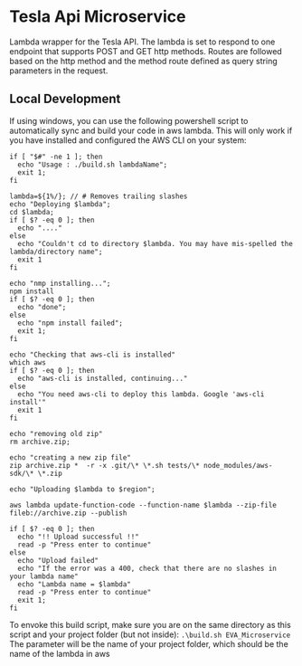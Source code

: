 # Tesla Api Microservice

Lambda wrapper for the Tesla API. The lambda is set to respond to one endpoint that supports POST and GET http methods. Routes are followed based on the http method and the method route defined as query string parameters in the request.

## Local Development
If using windows, you can use the following powershell script to automatically sync and build your code in aws lambda. This will only work if you have installed and configured the AWS CLI on your system:
```
if [ "$#" -ne 1 ]; then
  echo "Usage : ./build.sh lambdaName";
  exit 1;
fi

lambda=${1%/}; // # Removes trailing slashes
echo "Deploying $lambda";
cd $lambda;
if [ $? -eq 0 ]; then
  echo "...."
else
  echo "Couldn't cd to directory $lambda. You may have mis-spelled the lambda/directory name";
  exit 1
fi

echo "nmp installing...";
npm install
if [ $? -eq 0 ]; then
  echo "done";
else
  echo "npm install failed";
  exit 1;
fi

echo "Checking that aws-cli is installed"
which aws
if [ $? -eq 0 ]; then
  echo "aws-cli is installed, continuing..."
else
  echo "You need aws-cli to deploy this lambda. Google 'aws-cli install'"
  exit 1
fi

echo "removing old zip"
rm archive.zip;

echo "creating a new zip file"
zip archive.zip *  -r -x .git/\* \*.sh tests/\* node_modules/aws-sdk/\* \*.zip

echo "Uploading $lambda to $region";

aws lambda update-function-code --function-name $lambda --zip-file fileb://archive.zip --publish

if [ $? -eq 0 ]; then
  echo "!! Upload successful !!"
  read -p "Press enter to continue"
else
  echo "Upload failed"
  echo "If the error was a 400, check that there are no slashes in your lambda name"
  echo "Lambda name = $lambda"
  read -p "Press enter to continue"
  exit 1;
fi
```

To envoke this build script, make sure you are on the same directory as this script and your project folder (but not inside):
```.\build.sh EVA_Microservice```
The parameter will be the name of your project folder, which should be the name of the lambda in aws
